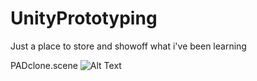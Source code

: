 # UnityPrototyping
Just a place to store and showoff what i've been learning

PADclone.scene
![Alt Text](https://i.imgur.com/ZvhpCqT.gif)
